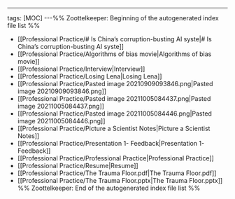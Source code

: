 ---
tags: [MOC]
---%% Zoottelkeeper: Beginning of the autogenerated index file list  %%
-  [[Professional Practice/# Is China’s corruption-busting AI syste|# Is China’s corruption-busting AI syste]]
-  [[Professional Practice/Algorithms of bias movie|Algorithms of bias movie]]
-  [[Professional Practice/Interview|Interview]]
-  [[Professional Practice/Losing Lena|Losing Lena]]
-  [[Professional Practice/Pasted image 20210909093846.png|Pasted image 20210909093846.png]]
-  [[Professional Practice/Pasted image 20211005084437.png|Pasted image 20211005084437.png]]
-  [[Professional Practice/Pasted image 20211005084446.png|Pasted image 20211005084446.png]]
-  [[Professional Practice/Picture a Scientist Notes|Picture a Scientist Notes]]
-  [[Professional Practice/Presentation 1- Feedback|Presentation 1- Feedback]]
-  [[Professional Practice/Professional Practice|Professional Practice]]
-  [[Professional Practice/Resume|Resume]]
-  [[Professional Practice/The Trauma Floor.pdf|The Trauma Floor.pdf]]
-  [[Professional Practice/The Trauma Floor.pptx|The Trauma Floor.pptx]]
%% Zoottelkeeper: End of the autogenerated index file list  %%

